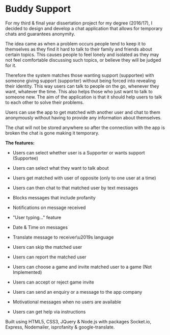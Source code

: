 # Buddy Support

For my third & final year dissertation project for my degree (2016/17), I decided to design and develop a chat application that allows for temporary chats and guarantees anonymity.

The idea came as when a problem occurs people tend to keep it to themselves as they find it hard to talk to their family and friends about certain topics. This causes people to feel lonely and isolated as they may not feel comfortable discussing such topics, or believe they will be judged for it.

Therefore the system matches those wanting support (supportee) with someone giving support (supporter) without being forced into revealing their identity. This way users can talk to people on the go, whenever they want, whatever the time. This also helps those who just want to talk to someone new. The aim of the application is that it should help users to talk to each other to solve their problems.

Users can use the app to get matched with another user and chat to them anonymously without having to provide any information about themselves.

The chat will not be stored anywhere so after the connection with the app is broken the chat is gone making it temporary.

**The features:**

*   Users can select whether user is a Supporter or wants support (Supportee)

*   Users can select what they want to talk about

*   Users get matched with user of opposite (only to one user at a time)

*   Users can then chat to that matched user by text messages

*   Blocks messages that include profanity

*   Notifications on message received

*   \"User typing...\" feature

*   Date & Time on messages

*   Translate message to receiver\u2019s language

*   Users can skip the matched user

*   Users can report the matched user

*   Users can choose a game and invite matched user to a game (Not Implemented)

*   Users can accept or reject game invite

*   Users can send an enquiry or a message to the app company

*   Motivational messages when no users are available

*   Users can get help via instructions

Built using HTML5, CSS3, JQuery & Node.js with packages Socket.io, Express, Nodemailer, isprofanity & google-translate.
